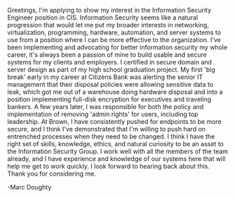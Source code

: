 Greetings,
     I'm applying to show my interest in the Information Security Engineer position in CIS. Information Security seems like a natural progression that would let me put my broader interests in networking, virtualization, programming, hardware, automation, and server systems to use from a position where I can be more effective to the organization.
     I've been implementing and advocating for better information security my whole career, it's always been a passion of mine to build usable and secure systems for my clients and employers. I certified in secure domain and server design as part of my high school graduation project. My first 'big break' early in my career at Citizens Bank was alerting the senior IT management that their disposal policies were allowing sensitive data to leak, which got me out of a warehouse doing hardware disposal and into a position implementing full-disk encryption for executives and traveling bankers. A few years later, I was responsible for both the policy and implementation of removing 'admin rights' for users, including top leadership. At Brown, I have consistently pushed for endpoints to be more secure, and I think I've demonstrated that I'm willing to push hard on entrenched processes when they need to be changed.
    I think I have the right set of skills, knowledge, ethics, and natural curiosity to be an asset to the Information Security Group. I work well with all the members of the team already, and I have experience and knowledge of our systems here that will help me get to work quickly.
    I look forward to hearing back about this. Thank you for considering me.

-Marc Doughty
